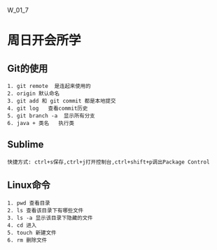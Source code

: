 W_01_7

# 周日开会所学

## Git的使用

	1. git remote  是连起来使用的
	2. origin 默认命名
	3. git add 和 git commit 都是本地提交
	4. git log   查看commit历史
	5. git branch -a  显示所有分支 
	6. java + 类名   执行类

## Sublime
	快捷方式: ctrl+s保存,ctrl+j打开控制台,ctrl+shift+p调出Package Control

## Linux命令
	1. pwd 查看目录
	2. ls 查看该目录下有哪些文件
	3. ls -a 显示该目录下隐藏的文件
	4. cd 进入
	5. touch 新建文件
	6. rm 删除文件
